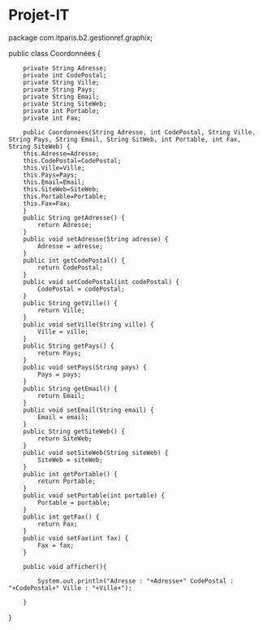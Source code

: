 # Projet-IT
package com.itparis.b2.gestionref.graphix;

public class Coordonnées {

		private String Adresse;
		private int CodePostal;
		private String Ville;
		private String Pays;
		private String Email;
		private String SiteWeb;
		private int Portable;
		private int Fax;
		
		public Coordonnées(String Adresse, int CodePostal, String Ville, String Pays, String Email, String SitWeb, int Portable, int Fax, String SiteWeb) {
		this.Adresse=Adresse;
		this.CodePostal=CodePostal;
		this.Ville=Ville;
		this.Pays=Pays;
		this.Email=Email;
		this.SiteWeb=SiteWeb;
		this.Portable=Portable;
		this.Fax=Fax;
		}
		public String getAdresse() {
			return Adresse;
		}
		public void setAdresse(String adresse) {
			Adresse = adresse;
		}
		public int getCodePostal() {
			return CodePostal;
		}
		public void setCodePostal(int codePostal) {
			CodePostal = codePostal;
		}
		public String getVille() {
			return Ville;
		}
		public void setVille(String ville) {
			Ville = ville;
		}
		public String getPays() {
			return Pays;
		}
		public void setPays(String pays) {
			Pays = pays;
		}
		public String getEmail() {
			return Email;
		}
		public void setEmail(String email) {
			Email = email;
		}
		public String getSiteWeb() {
			return SiteWeb;
		}
		public void setSiteWeb(String siteWeb) {
			SiteWeb = siteWeb;
		}
		public int getPortable() {
			return Portable;
		}
		public void setPortable(int portable) {
			Portable = portable;
		}
		public int getFax() {
			return Fax;
		}
		public void setFax(int fax) {
			Fax = fax;
		}
		
		public void afficher(){
		
			System.out.println("Adresse : "+Adresse+" CodePostal : "+CodePostal+" Ville : "+Ville+");
			
		}
		
	


}
